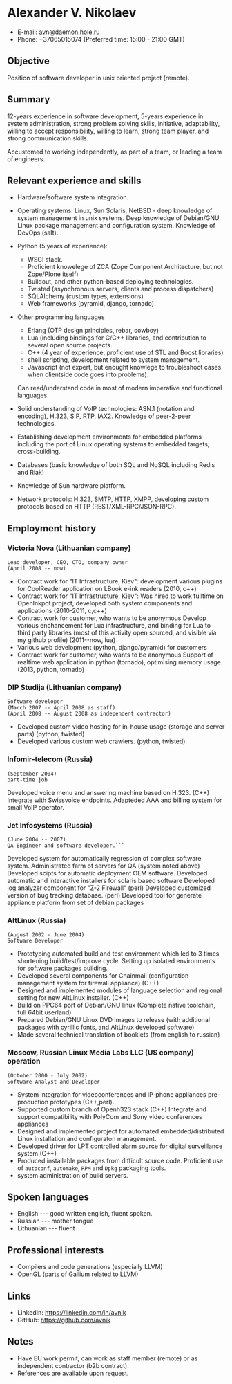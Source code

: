 Alexander V. Nikolaev 
=====================
* E-mail: avn@daemon.hole.ru 
* Phone: +37065015074 
  (Preferred time: 15:00 - 21:00 GMT)

Objective
---------

 Position of software developer in unix oriented project (remote).

Summary
-------

 12-years experience in software development, 5-years experience
 in system administration, strong problem solving skills, initiative,
 adaptability, willing to accept responsibility, willing to learn,
 strong team player, and strong communication skills.

 Accustomed to working independently, as part of a team, or leading a
 team of engineers.

Relevant experience and skills
------------------------------

* Hardware/software system integration.
* Operating systems: Linux, Sun Solaris, NetBSD - deep knowledge
  of system management in unix systems. Deep knowledge of Debian/GNU Linux 
  package management and configuration system. Knowledge of DevOps (salt).

* Python (5 years of experience):
    - WSGI stack.
    - Proficient knowelege of ZCA (Zope Component Architecture, 
        but not Zope/Plone itself)
    - Buildout, and other python-based deploying technologies.
    - Twisted (asynchronous servers, clients and process dispatchers)
    - SQLAlchemy (custom types, extensions)
    - Web frameworks (pyramid, django, tornado)

* Other programming languages
    - Erlang (OTP design principles, rebar, cowboy) 
    - Lua (including bindings for C/C++ libraries, and contribution to several
      open source projects.
    - C++ (4 year of experience, proficient use of STL and  Boost libraries)
    - shell scripting, development related to system management.
    - Javascript (not expert, but enought knowlege to troubleshoot cases
      when clientside code goes into problems).

  Can read/understand code in most of modern imperative and functional 
  languages.

* Solid understanding of VoIP technologies: ASN.1 (notation and encoding),
    H.323, SIP, RTP, IAX2. Knowledge of peer-2-peer technologies.
* Establishing development environments for embedded platforms 
  including the port of Linux operating systems to embedded targets, 
  cross-building.
* Databases (basic knowledge of both SQL and NoSQL including Redis and Riak)
* Knowledge of Sun hardware platform.
* Network protocols: H.323, SMTP, HTTP, XMPP,
  developing custom protocols based on HTTP (REST/XML-RPC/JSON-RPC).

Employment history
------------------

### Victoria Nova (Lithuanian company)

    Lead developer, CEO, CTO, company owner
    (April 2008 -- now)

  * Contract work for "IT Infrastructure, Kiev":
    development various plugins for CoolReader application on LBook e-ink readers
    (2010, c++)
  * Contract work for "IT Infrastructure, Kiev":
    Was hired to work fulltime on OpenInkpot project, developed both system
    components and applications
    (2010-2011, c,c++)
  * Contract work for customer, who wants to be anonymous
    Develop various enchancement for Lua infrastructure, and binding for
    Lua to third party libraries (most of this activity open sourced, and 
    visible via my github profile)
    (2011--now, lua)
  * Various web development (python, django/pyramid) for customers
  * Contract work for customer, who wants to be anonymous
    Support of realtime web application in python (tornado), optimising memory
    usage. (2013, python, tornado)

### DIP Studija (Lithuanian company)

    Software developer
    (March 2007 -- April 2008 as staff)
    (April 2008 -- August 2008 as independent contractor)

  * Developed custom video hosting for in-house usage (storage and server parts)
    (python, twisted)
  * Developed various custom web crawlers.
    (python, twisted)

### Infomir-telecom (Russia)

    (September 2004)
    part-time job

  Developed voice menu and answering machine based on H.323. (C++) 
  Integrate with Swissvoice endpoints.
  Adapteded AAA and billing system for small VoIP operator.

### Jet Infosystems (Russia)

    (June 2004 -- 2007)
    QA Engineer and software developer.```

  Developed system for automatically regression of complex software system.
  Administrated farm of servers for QA (system noted above)
  Developed scipts for automatic deployment OEM software.
  Developed automatic and interactive installers for solaris based software
  Developed log analyzer component for "Z-2 Firewall" (perl)
  Developed customized version of bug tracking database. (perl)
  Developed tool for generate appliance platform from set of debian packages

### AltLinux (Russia)

    (August 2002 - June 2004)
    Software Developer

  * Prototyping automated build and test environment which led to 3 times 
    shortening build/test/improve cycle. Setting up isolated environments 
    for software packages building.
  * Developed several components for Chainmail (configuration management system
    for firewall appliance) (C++)
  * Designed and implemented modules of language selection and regional setting
    for new AltLinux installer. (C++)
  * Build on PPC64 port of Debian/GNU linux 
    (Complete native toolchain, full 64bit userland)
  * Prepared Debian/GNU Linux DVD images to release (with additional packages 
    with cyrillic fonts, and AltLinux developed software)
  * Made several technical translation of booklets (from english to russian)

### Moscow, Russian Linux Media Labs LLC (US company) operation

    (October 2000 - July 2002)
    Software Analyst and Developer 

 * System integration for videoconferences and IP-phone appliances 
   pre-production prototypes (C++,perl).
 * Supported custom branch of Openh323 stack (C++)
   Integrate and support compatibility with PolyCom and Sony video conferences 
   appliances
 * Designed and implemented project for automated embedded/distributed 
   Linux installation and configuraton management.
 * Developed driver for LPT controlled alarm source for digital surveillance 
   system (C++)
 * Produced installable packages from difficult source code. Proficient use of
   `autoconf`, `automake`, `RPM` and `Dpkg` packaging tools.
 * system administration of build servers.
   
## Spoken languages
  * English --- good written english, fluent spoken.
  * Russian --- mother tongue
  * Lithuanian --- fluent

## Professional interests
* Compilers and code generations (especially LLVM)
* OpenGL (parts of Gallium related to LLVM)

## Links

* LinkedIn: https://linkedin.com/in/avnik
* GitHub: https://github.com/avnik

## Notes
* Have EU work permit, can work as staff member (remote) or as independent 
  contractor (b2b contract).
* References are available upon request.
